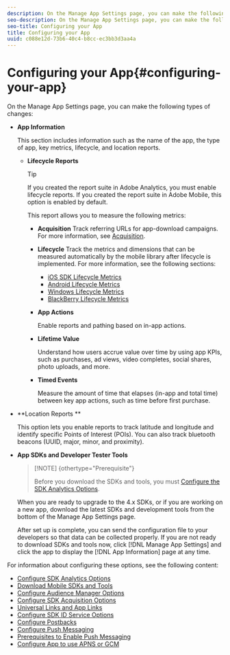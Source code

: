 ```yaml
---
description: On the Manage App Settings page, you can make the following types of changes 
seo-description: On the Manage App Settings page, you can make the following types of changes 
seo-title: Configuring your App
title: Configuring your App
uuid: c088e12d-73b6-40c4-b8cc-ec3bb3d3aa4a
---
```


# Configuring your App{#configuring-your-app}

On the Manage App Settings page, you can make the following types of changes:

* **App Information**

  This section includes information such as the name of the app, the type of app, key metrics, lifecycle, and location reports.

    * **Lifecycle Reports**

      >[!TIP]
      >
      >If you created the report suite in Adobe Analytics, you must enable lifecycle reports. If you created the report suite in Adobe Mobile, this option is enabled by default.

      This report allows you to measure the following metrics:

        * **Acquisition** Track referring URLs for app-download campaigns. For more information, see [Acquisition](../../acquisition-main/acquisition-main.md#concept_542D3F9599614CB89ACF558683E9D34B). 
        
        * **Lifecycle** Track the metrics and dimensions that can be measured automatically by the mobile library after lifecycle is implemented. For more information, see the following sections:

          * [iOS SDK Lifecycle Metrics](/help/ios/metrics.md) 
          * [Android Lifecycle Metrics](/help/android/metrics.md) 
          * [Windows Lifecycle Metrics](/help/universal-windows/metrics.md) 
          * [BlackBerry Lifecycle Metrics](/help/blackberry/metrics.md)

        * **App Actions**

          Enable reports and pathing based on in-app actions. 
        
        * **Lifetime Value**

          Understand how users accrue value over time by using app KPIs, such as purchases, ad views, video completes, social shares, photo uploads, and more. 
        
        * **Timed Events**

          Measure the amount of time that elapses (in-app and total time) between key app actions, such as time before first purchase.

* **Location Reports **

  This option lets you enable reports to track latitude and longitude and identify specific Points of Interest (POIs). You can also track bluetooth beacons (UUID, major, minor, and proximity). 

* **App SDKs and Developer Tester Tools**

  >[!NOTE] {othertype="Prerequisite"}
  >
  >Before you download the SDKs and tools, you must [Configure the SDK Analytics Options](../../c-manage-app-settings/c-mob-confg-app/t-config-analytics/t-config-analytics.md#task_8F9FBCDFB906467DAADA3FBDBBFF54CE).

  When you are ready to upgrade to the 4.x SDKs, or if you are working on a new app, download the latest SDKs and development tools from the bottom of the Manage App Settings page.

  After set up is complete, you can send the configuration file to your developers so that data can be collected properly. If you are not ready to download SDKs and tools now, click [!DNL Manage App Settings] and click the app to display the [!DNL App Information] page at any time.

For information about configuring these options, see the following content: 

*  [Configure SDK Analytics Options](../../c-manage-app-settings/c-mob-confg-app/t-config-analytics/t-config-analytics.md)
*  [Download Mobile SDKs and Tools](/help/using/c-manage-app-settings/c-mob-confg-app/t-config-analytics/download-sdk.md)
*  [Configure Audience Manager Options](/help/using/c-manage-app-settings/c-mob-confg-app/t-config-aam.md)
*  [Configure SDK Acquisition Options](/help/using/c-manage-app-settings/c-mob-confg-app/t-config-acquisition.md)
*  [Universal Links and App Links](/help/using/c-manage-app-settings/c-mob-confg-app/c-universal-app-links.md)
*  [Configure SDK ID Service Options](/help/using/c-manage-app-settings/c-mob-confg-app/t-config-visitor.md)
*  [Configure Postbacks](/help/using/c-manage-app-settings/c-mob-confg-app/signals.md)
*  [Configure Push Messaging](/help/using/c-manage-app-settings/c-mob-confg-app/configure-push-messaging/configure-push-messaging.md)
*  [Prerequisites to Enable Push Messaging](/help/using/c-manage-app-settings/c-mob-confg-app/configure-push-messaging/prerequisites-push-messaging.md)
*  [Configure App to use APNS or GCM](/help/using/c-manage-app-settings/c-mob-confg-app/configure-push-messaging/configure-app-apns-gcm.md)
